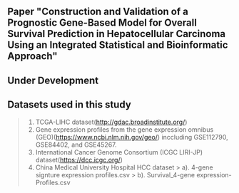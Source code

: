 ## **Paper "Construction and Validation of a Prognostic Gene-Based Model for Overall Survival Prediction in Hepatocellular Carcinoma Using an Integrated Statistical and Bioinformatic Approach"**


## **Under Development**

## **Datasets used in this study**
> 1) TCGA-LIHC dataset(http://gdac.broadinstitute.org/)
> 2) Gene expression profiles from the gene expression omnibus (GEO)(https://www.ncbi.nlm.nih.gov/geo/) inccluding GSE112790, GSE84402, and GSE45267.
> 3) International Cancer Genome Consortium (ICGC LIRI-JP) dataset(https://dcc.icgc.org/)
> 4) China Medical University Hospital HCC dataset
    > a). 4-gene signture expression profiles.csv
    > b). Survival_4-gene expression-Profiles.csv


